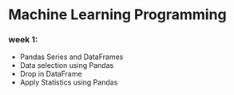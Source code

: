 # Machine Learning Programming

### week 1:
* Pandas Series and DataFrames
* Data selection using Pandas
* Drop in DataFrame
* Apply Statistics using Pandas
